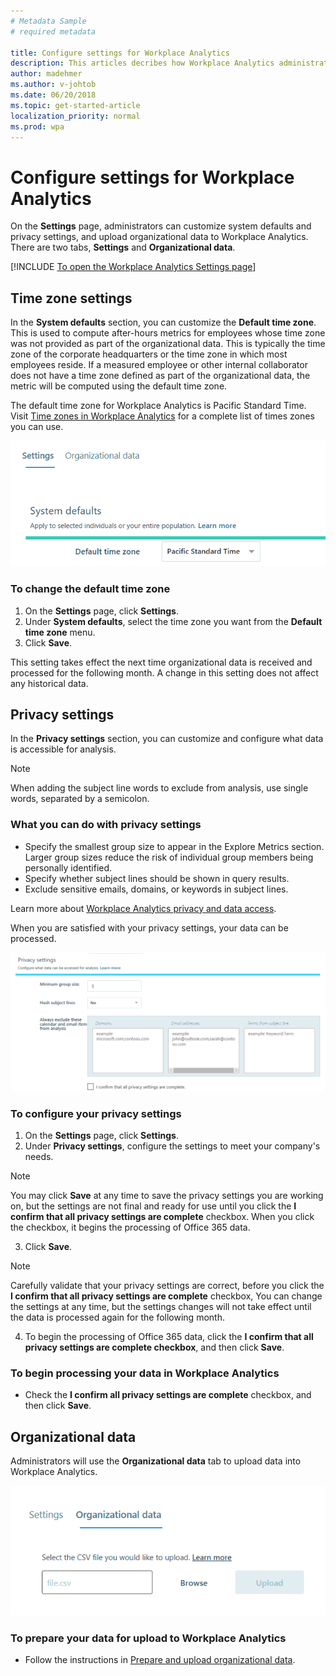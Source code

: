 ```yaml
---
# Metadata Sample
# required metadata

title: Configure settings for Workplace Analytics
description: This articles decribes how Workplace Analytics administrators can set and edit settings in Workplace Analytics. 
author: madehmer
ms.author: v-johtob
ms.date: 06/20/2018
ms.topic: get-started-article
localization_priority: normal 
ms.prod: wpa
---
```


# Configure settings for Workplace Analytics

On the **Settings** page, administrators can customize system defaults and privacy settings, and upload organizational data to Workplace Analytics. There are two tabs, **Settings** and **Organizational data**.

[!INCLUDE [To open the Workplace Analytics Settings page](../includes/to-open-wpa.md)]

## Time zone settings
In the **System defaults** section, you can customize the **Default time zone**. This is used to compute after-hours metrics for employees whose   time zone was not provided as part of the organizational data. This is typically the time zone of the corporate headquarters or the time zone in which most employees reside. If a measured employee or other internal collaborator does not have a time zone defined as part of the organizational data, the metric will be computed using the default time zone.

The default time zone for Workplace Analytics is Pacific Standard Time. Visit [Time zones in Workplace Analytics](../Use/Timezones-for-workplace-analytics.md) for a complete list of times zones you can use.

![Default time zone](../images/Wpa/use/default-timezone-settings.png)

### To change the default time zone

1. On the **Settings** page, click **Settings**.
2. Under **System defaults**, select the time zone you want from the **Default time zone** menu.
3. Click **Save**.

This setting takes effect the next time organizational data is received and processed for the following month. A change in this setting does not affect any historical data.

## Privacy settings

In the **Privacy settings** section, you can customize and configure what data is accessible for analysis.

> [!Note]
> When adding the subject line words to exclude from analysis, use single words, separated by a semicolon.

### What you can do with privacy settings

* Specify the smallest group size to appear in the Explore Metrics section. Larger group sizes reduce the risk of individual group members being personally identified.
* Specify whether subject lines should be shown in query results.
* Exclude sensitive emails, domains, or keywords in subject lines.

Learn more about [Workplace Analytics privacy and data access](../privacy/privacy-and-data-access.md).

When you are satisfied with your privacy settings, your data can be processed.

![Privacy settings](../images/Wpa/use/privacy-settings-settings.png)

### To configure your privacy settings

1. On the **Settings** page, click **Settings**.
2. Under **Privacy settings**, configure the settings to meet your company's needs.

> [!Note]
> You may click **Save** at any time to save the privacy settings you are working on, but the settings are not final and ready for use until you click the **I confirm that all privacy settings are complete** checkbox. When you click the checkbox, it begins the processing of Office 365 data.

3. Click **Save**.

> [!Note]
> Carefully validate that your privacy settings are correct, before you click the **I confirm that all privacy settings are complete** checkbox, You can change the settings at any time, but the settings changes will not take effect until the data is processed again for the following month.

4. To begin the processing of Office 365 data, click the **I confirm that all privacy settings are complete checkbox**, and then click **Save**.


### To begin processing your data in Workplace Analytics

 - Check the **I confirm all privacy settings are complete** checkbox, and then click **Save**.

## Organizational data

Administrators will use the **Organizational data** tab to upload data into Workplace Analytics.

![Privacy settings](../images/Wpa/use/organizational-data-settings.png)

### To prepare your data for upload to Workplace Analytics

- Follow the instructions in [Prepare and upload organizational data](../setup/upload-organizational-data.md).
